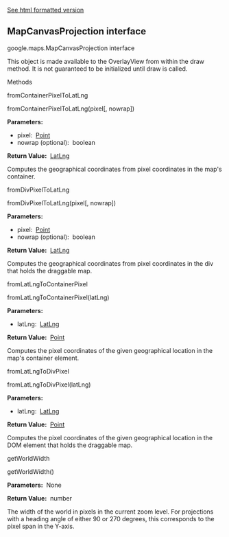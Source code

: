 [See html formatted version](https://huasofoundries.github.io/google-maps-documentation/MapCanvasProjection.html)


MapCanvasProjection interface
-----------------------------

google.maps.MapCanvasProjection interface

This object is made available to the OverlayView from within the draw method. It is not guaranteed to be initialized until draw is called.

Methods

fromContainerPixelToLatLng

fromContainerPixelToLatLng(pixel\[, nowrap\])

**Parameters:** 

*   pixel:  [Point](https://github.com/amenadiel/google-maps-documentation/blob/master/docs/Point.md)
*   nowrap (optional):  boolean

**Return Value:**  [LatLng](https://github.com/amenadiel/google-maps-documentation/blob/master/docs/LatLng.md)

Computes the geographical coordinates from pixel coordinates in the map's container.

fromDivPixelToLatLng

fromDivPixelToLatLng(pixel\[, nowrap\])

**Parameters:** 

*   pixel:  [Point](https://github.com/amenadiel/google-maps-documentation/blob/master/docs/Point.md)
*   nowrap (optional):  boolean

**Return Value:**  [LatLng](https://github.com/amenadiel/google-maps-documentation/blob/master/docs/LatLng.md)

Computes the geographical coordinates from pixel coordinates in the div that holds the draggable map.

fromLatLngToContainerPixel

fromLatLngToContainerPixel(latLng)

**Parameters:** 

*   latLng:  [LatLng](https://github.com/amenadiel/google-maps-documentation/blob/master/docs/LatLng.md)

**Return Value:**  [Point](https://github.com/amenadiel/google-maps-documentation/blob/master/docs/Point.md)

Computes the pixel coordinates of the given geographical location in the map's container element.

fromLatLngToDivPixel

fromLatLngToDivPixel(latLng)

**Parameters:** 

*   latLng:  [LatLng](https://github.com/amenadiel/google-maps-documentation/blob/master/docs/LatLng.md)

**Return Value:**  [Point](https://github.com/amenadiel/google-maps-documentation/blob/master/docs/Point.md)

Computes the pixel coordinates of the given geographical location in the DOM element that holds the draggable map.

getWorldWidth

getWorldWidth()

**Parameters:**  None

**Return Value:**  number

The width of the world in pixels in the current zoom level. For projections with a heading angle of either 90 or 270 degrees, this corresponds to the pixel span in the Y-axis.
